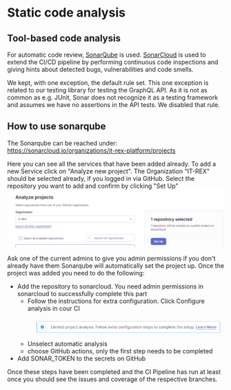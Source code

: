 # Static code analysis

## Tool-based code analysis

For automatic code review, [SonarQube](https://docs.sonarqube.org/latest/) is used. [SonarCloud](https://www.sonarsource.com/products/sonarcloud/) is used to extend the CI/CD pipeline by performing continuous code inspections and giving hints about detected bugs, vulnerabilities and code smells.

We kept, with one exception, the default rule set.
This one exception is related to our testing library for testing the GraphQL API. 
As it is not as common as e.g. JUnit, Sonar does not recognize it as a testing framework and assumes we have no assertions in the API tests.
We disabled that rule.

## How to use sonarqube

The Sonarqube can be reached under: https://sonarcloud.io/organizations/it-rex-platform/projects

Here you can see all the services that have been added already.
To add a new Service click on "Analyze new project". 
The Organization "IT-REX" should be selected already, if you logged in via GitHub.
Select the repository you want to add and confirm by clicking "Set Up"
![](/images/sonarqube-new-project.png)


Ask one of the current admins to give you admin permissions if you don't already have them
Sonarqube will automatically set the project up. Once the project was added you need to do the following:

- Add the repository to sonarcloud. You need admin permissions in sonarcloud to successfully complete this part
    - Follow the instructions for extra configuration. Click Configure analysis in cour CI ![](/images/sonarcloud-instructions-1.png)
    - Unselect automatic analysis
    - choose GitHub actions, only the first step needs to be completed
- Add SONAR_TOKEN to the secrets on GitHub

Once these steps have been completed and the CI Pipeline has run at least once you should see the issues and coverage of the respective branches.

